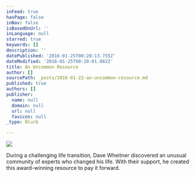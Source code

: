 ```yaml
---
inFeed: true
hasPage: false
inNav: false
isBasedOnUrl: ''
inLanguage: null
starred: true
keywords: []
description: ''
datePublished: '2016-01-25T00:20:13.755Z'
dateModified: '2016-01-25T00:20:01.082Z'
title: An Uncommon Resource
author: []
sourcePath: _posts/2016-01-22-an-uncommon-resource.md
published: true
authors: []
publisher:
  name: null
  domain: null
  url: null
  favicon: null
_type: Blurb

---
```

![](https://the-grid-user-content.s3-us-west-2.amazonaws.com/6db110a0-7398-4d93-8553-3b0b7647d1b9.jpg)

During a challenging life transition, Dave Wheitner discovered an unusual community of experts who changed his life. With their support, he created this award-winning resource to pay it forward.
